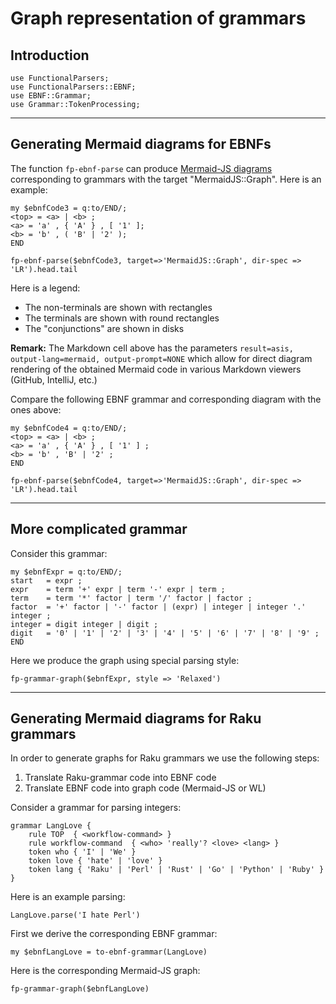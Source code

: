 # Graph representation of grammars

## Introduction

```perl6
use FunctionalParsers;
use FunctionalParsers::EBNF;
use EBNF::Grammar;
use Grammar::TokenProcessing;
```

------

## Generating Mermaid diagrams for EBNFs

The function `fp-ebnf-parse` can produce
[Mermaid-JS diagrams](https://mermaid.js.org)
corresponding to grammars with the target "MermaidJS::Graph".
Here is an example:

```perl6, result=asis, output-lang=mermaid, output-prompt=NONE
my $ebnfCode3 = q:to/END/;
<top> = <a> | <b> ;
<a> = 'a' , { 'A' } , [ '1' ];
<b> = 'b' , ( 'B' | '2' );
END

fp-ebnf-parse($ebnfCode3, target=>'MermaidJS::Graph', dir-spec => 'LR').head.tail
```

Here is a legend:

- The non-terminals are shown with rectangles
- The terminals are shown with round rectangles
- The "conjunctions" are shown in disks

**Remark:** The Markdown cell above has the parameters `result=asis, output-lang=mermaid, output-prompt=NONE`
which allow for direct diagram rendering of the obtained Mermaid code in various Markdown viewers (GitHub, IntelliJ, etc.)

Compare the following EBNF grammar and corresponding diagram with the ones above:

```perl6, result=asis, output-lang=mermaid, output-prompt=NONE
my $ebnfCode4 = q:to/END/;
<top> = <a> | <b> ;
<a> = 'a' , { 'A' } , [ '1' ] ;
<b> = 'b' , 'B' | '2' ;
END

fp-ebnf-parse($ebnfCode4, target=>'MermaidJS::Graph', dir-spec => 'LR').head.tail
```

------

## More complicated grammar

Consider this grammar:

```perl6
my $ebnfExpr = q:to/END/;
start   = expr ;
expr    = term '+' expr | term '-' expr | term ;
term    = term '*' factor | term '/' factor | factor ;
factor  = '+' factor | '-' factor | (expr) | integer | integer '.' integer ;
integer = digit integer | digit ;
digit   = '0' | '1' | '2' | '3' | '4' | '5' | '6' | '7' | '8' | '9' ;
END
```

Here we produce the graph using special parsing style:

```perl6, result=asis, output.lang=mermaid, output.prompt=NONE
fp-grammar-graph($ebnfExpr, style => 'Relaxed')
```

------

## Generating Mermaid diagrams for Raku grammars

In order to generate graphs for Raku grammars we use the following steps:

1. Translate Raku-grammar code into EBNF code
2. Translate EBNF code into graph code (Mermaid-JS or WL)

Consider a grammar for parsing integers:

```perl6
grammar LangLove {
    rule TOP  { <workflow-command> }
    rule workflow-command  { <who> 'really'? <love> <lang> }
    token who { 'I' | 'We' }
    token love { 'hate' | 'love' }
    token lang { 'Raku' | 'Perl' | 'Rust' | 'Go' | 'Python' | 'Ruby' }
}
```

Here is an example parsing:

```perl6
LangLove.parse('I hate Perl')
```

First we derive the corresponding EBNF grammar:

```perl6
my $ebnfLangLove = to-ebnf-grammar(LangLove)
```

Here is the corresponding Mermaid-JS graph:

```perl6, result=asis, output.lang=mermaid, output.prompt=NONE
fp-grammar-graph($ebnfLangLove)
```